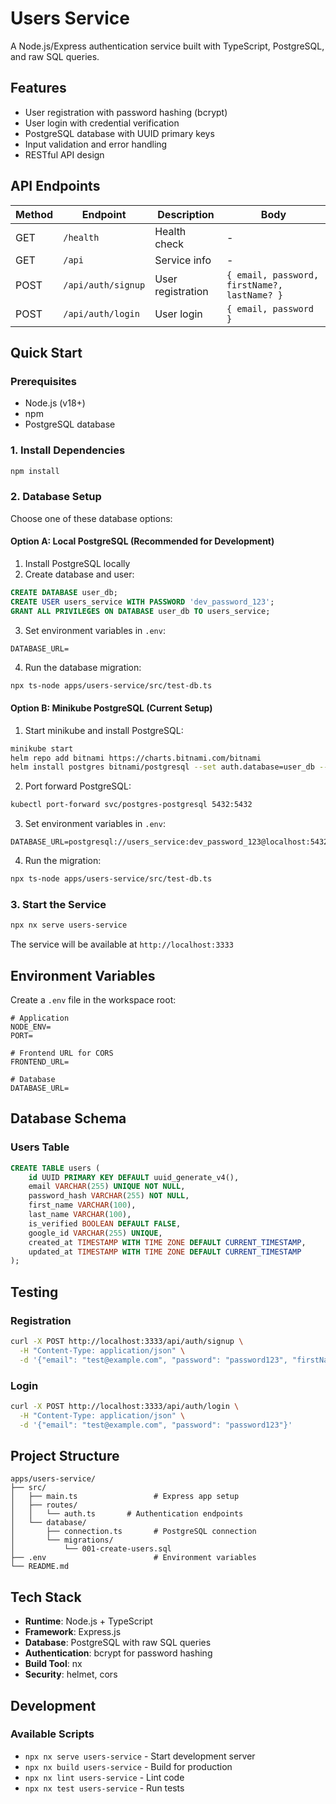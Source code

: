 # Users Service

A Node.js/Express authentication service built with TypeScript, PostgreSQL, and raw SQL queries.

## Features

- User registration with password hashing (bcrypt)
- User login with credential verification
- PostgreSQL database with UUID primary keys
- Input validation and error handling
- RESTful API design

## API Endpoints

| Method | Endpoint           | Description       | Body                                         |
| ------ | ------------------ | ----------------- | -------------------------------------------- |
| GET    | `/health`          | Health check      | -                                            |
| GET    | `/api`             | Service info      | -                                            |
| POST   | `/api/auth/signup` | User registration | `{ email, password, firstName?, lastName? }` |
| POST   | `/api/auth/login`  | User login        | `{ email, password }`                        |

## Quick Start

### Prerequisites

- Node.js (v18+)
- npm
- PostgreSQL database

### 1. Install Dependencies

```bash
npm install
```

### 2. Database Setup

Choose one of these database options:

#### Option A: Local PostgreSQL (Recommended for Development)

1. Install PostgreSQL locally
2. Create database and user:

```sql
CREATE DATABASE user_db;
CREATE USER users_service WITH PASSWORD 'dev_password_123';
GRANT ALL PRIVILEGES ON DATABASE user_db TO users_service;
```

3. Set environment variables in `.env`:

```env
DATABASE_URL=
```

4. Run the database migration:

```bash
npx ts-node apps/users-service/src/test-db.ts
```

#### Option B: Minikube PostgreSQL (Current Setup)

1. Start minikube and install PostgreSQL:

```bash
minikube start
helm repo add bitnami https://charts.bitnami.com/bitnami
helm install postgres bitnami/postgresql --set auth.database=user_db --set auth.username=users_service --set auth.password=dev_password_123
```

2. Port forward PostgreSQL:

```bash
kubectl port-forward svc/postgres-postgresql 5432:5432
```

3. Set environment variables in `.env`:

```env
DATABASE_URL=postgresql://users_service:dev_password_123@localhost:5432/user_db
```

4. Run the migration:

```bash
npx ts-node apps/users-service/src/test-db.ts
```

### 3. Start the Service

```bash
npx nx serve users-service
```

The service will be available at `http://localhost:3333`

## Environment Variables

Create a `.env` file in the workspace root:

```env
# Application
NODE_ENV=
PORT=

# Frontend URL for CORS
FRONTEND_URL=

# Database
DATABASE_URL=
```

## Database Schema

### Users Table

```sql
CREATE TABLE users (
    id UUID PRIMARY KEY DEFAULT uuid_generate_v4(),
    email VARCHAR(255) UNIQUE NOT NULL,
    password_hash VARCHAR(255) NOT NULL,
    first_name VARCHAR(100),
    last_name VARCHAR(100),
    is_verified BOOLEAN DEFAULT FALSE,
    google_id VARCHAR(255) UNIQUE,
    created_at TIMESTAMP WITH TIME ZONE DEFAULT CURRENT_TIMESTAMP,
    updated_at TIMESTAMP WITH TIME ZONE DEFAULT CURRENT_TIMESTAMP
);
```

## Testing

### Registration

```bash
curl -X POST http://localhost:3333/api/auth/signup \
  -H "Content-Type: application/json" \
  -d '{"email": "test@example.com", "password": "password123", "firstName": "John"}'
```

### Login

```bash
curl -X POST http://localhost:3333/api/auth/login \
  -H "Content-Type: application/json" \
  -d '{"email": "test@example.com", "password": "password123"}'
```

## Project Structure

```
apps/users-service/
├── src/
│   ├── main.ts                 # Express app setup
│   ├── routes/
│   │   └── auth.ts       # Authentication endpoints
│   └── database/
│       ├── connection.ts       # PostgreSQL connection
│       └── migrations/
│           └── 001-create-users.sql
├── .env                        # Environment variables
└── README.md
```

## Tech Stack

- **Runtime**: Node.js + TypeScript
- **Framework**: Express.js
- **Database**: PostgreSQL with raw SQL queries
- **Authentication**: bcrypt for password hashing
- **Build Tool**: nx
- **Security**: helmet, cors

## Development

### Available Scripts

- `npx nx serve users-service` - Start development server
- `npx nx build users-service` - Build for production
- `npx nx lint users-service` - Lint code
- `npx nx test users-service` - Run tests
